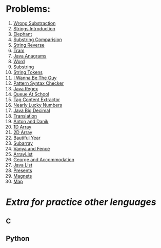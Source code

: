 **Problems:**
============================

1. [Wrong Substraction](https://codeforces.com/problemset/problem/977/A)
1. [Strings Introduction](https://www.hackerrank.com/challenges/java-strings-introduction/problem)
1. [Elephant](https://codeforces.com/problemset/problem/617/A)
1. [Substring Comparision](https://www.hackerrank.com/challenges/java-string-compare/problem)
1. [String Reverse](https://www.hackerrank.com/challenges/java-string-reverse/problem)
1. [Tram](https://codeforces.com/problemset/problem/116/A)
1. [Java Anagrams](https://www.hackerrank.com/challenges/java-anagrams/problem) 
1. [Word](https://codeforces.com/problemset/problem/59/A)
1. [Substring](https://www.hackerrank.com/challenges/java-substring/problem)
1. [String Tokens](https://www.hackerrank.com/challenges/java-string-tokens/problem)
1. [I Wanna Be The Guy](https://codeforces.com/problemset/problem/469/A)
1. [Pattern Syntax Checker](https://www.hackerrank.com/challenges/pattern-syntax-checker/problem)
1. [Java Regex](https://www.hackerrank.com/challenges/java-regex/problem)
1. [Queue At School](https://codeforces.com/problemset/problem/266/B)
1. [Tag Content Extractor](https://www.hackerrank.com/challenges/tag-content-extractor/problem)
1. [Nearly Lucky Numbers](https://codeforces.com/problemset/problem/110/A)
1. [Java Big Decimal](https://www.hackerrank.com/challenges/java-bigdecimal/problem)
1. [Translation](https://codeforces.com/problemset/problem/41/A)
1. [Anton and Danik](https://codeforces.com/problemset/problem/734/A)
1. [1D Array](https://www.hackerrank.com/challenges/java-1d-array-introduction/problem)
1. [2D Array](https://www.hackerrank.com/challenges/java-2d-array/problem)
1. [Bautiful Year](https://codeforces.com/problemset/problem/271/A)
1. [Subarray](https://www.hackerrank.com/challenges/java-negative-subarray/problem)
1. [Vanya and Fence](https://codeforces.com/problemset/problem/677/A)
1. [ArrayList](https://www.hackerrank.com/challenges/java-arraylist/problem)
1. [George and Accommodation](https://codeforces.com/problemset/problem/467/A)
1. [Java List](https://www.hackerrank.com/challenges/java-list/problem)
1. [Presents](https://codeforces.com/problemset/problem/136/A)
1. [Magnets](https://codeforces.com/problemset/problem/344/A)
1. [Map](https://www.hackerrank.com/challenges/phone-book/problem)

**_Extra for practice other lenguages_**
=========================================

## C

## Python
